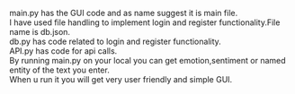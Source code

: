 main.py has the GUI code and as name suggest it is main file.<br>
I have used file handling to implement login and register functionality.File name is db.json.<br>
db.py has code related to login and register functionality.<br>
API.py has code for api calls.<br>
By running main.py on your local you can get emotion,sentiment or named entity of the text you enter.<br>
When u run it you will get very user friendly and simple GUI.<br>


